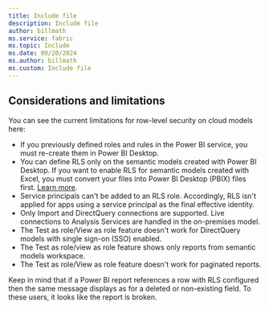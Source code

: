 ```yaml
---
title: Include file
description: Include file
author: billmath
ms.service: fabric
ms.topic: Include
ms.date: 09/20/2024
ms.author: billmath
ms.custom: Include file
---
```

## Considerations and limitations

You can see the current limitations for row-level security on cloud models here:

* If you previously defined roles and rules in the Power BI service, you must re-create them in Power BI Desktop.
* You can define RLS only on the semantic models created with Power BI Desktop. If you want to enable RLS for semantic models created with Excel, you must convert your files into Power BI Desktop (PBIX) files first. [Learn more](/power-bi/connect-data/desktop-import-excel-workbooks).
* Service principals can't be added to an RLS role. Accordingly, RLS isn't applied for apps using a service principal as the final effective identity.
* Only Import and DirectQuery connections are supported. Live connections to Analysis Services are handled in the on-premises model.
* The Test as role/View as role feature doesn't work for DirectQuery models with single sign-on (SSO) enabled.
* The Test as role/view as role feature shows only reports from semantic models workspace.
* The Test as role/View as role feature doesn't work for paginated reports.

Keep in mind that if a Power BI report references a row with RLS configured then the same message displays as for a deleted or non-existing field. To these users, it looks like the report is broken.
